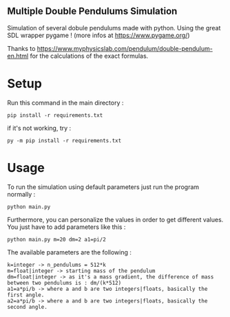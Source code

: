 ## Multiple Double Pendulums Simulation

Simulation of several dobule pendulums made with python.
Using the great SDL wrapper pygame ! (more infos at https://www.pygame.org/)

Thanks to https://www.myphysicslab.com/pendulum/double-pendulum-en.html for the calculations of the exact formulas.

# Setup

Run this command in the main directory :
```
pip install -r requirements.txt
```
if it's not working, try :
```
py -m pip install -r requirements.txt
```

# Usage

To run the simulation using default parameters just run the program normally :
```
python main.py
```

Furthermore, you can personalize the values in order to get different values.
You just have to add parameters like this :
```
python main.py m=20 dm=2 a1=pi/2
```

The available parameters are the following :
```
k=integer -> n_pendulums = 512*k
m=float|integer -> starting mass of the pendulum
dm=float|integer -> as it's a mass gradient, the difference of mass between two pendulums is : dm/(k*512)
a1=a*pi/b -> where a and b are two integers|floats, basically the first angle.
a2=a*pi/b -> where a and b are two integers|floats, basically the second angle.
```